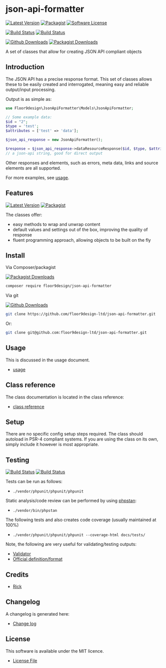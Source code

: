 # json-api-formatter

[![Latest Version](https://img.shields.io/github/v/release/floor9design-ltd/json-api-formatter?include_prereleases&style=plastic)](https://github.com/floor9design-ltd/json-api-formatter/releases)
[![Packagist](https://img.shields.io/packagist/v/floor9design/json-api-formatter?style=plastic)](https://packagist.org/packages/floor9design/json-api-formatter)
[![Software License](https://img.shields.io/badge/license-MIT-brightgreen.svg?style=plastic)](LICENCE.md)

[![Build Status](https://img.shields.io/travis/floor9design-ltd/json-api-formatter?style=plastic)](https://travis-ci.com/github/floor9design-ltd/json-api-formatter)
[![Build Status](https://img.shields.io/codecov/c/github/floor9design-ltd/json-api-formatter?style=plastic)](https://codecov.io/gh/floor9design-ltd/json-api-formatter)

[![Github Downloads](https://img.shields.io/github/downloads/floor9design-ltd/json-api-formatter/total?style=plastic)](https://github.com/floor9design-ltd/json-api-formatter)
[![Packagist Downloads](https://img.shields.io/packagist/dt/floor9design/json-api-formatter?style=plastic)](https://packagist.org/packages/floor9design/json-api-formatter)


A set of classes that allow for creating JSON API compliant objects

## Introduction

The JSON API has a precise response format. This set of classes allows these to be easily created and interrogated,
meaning easy and reliable output/input processing.

Output is as simple as:

```php
use Floor9design\JsonApiFormatter\Models\JsonApiFormatter;

// Some example data:
$id = "2"; 
$type = 'test';
$attributes = ['test' => 'data'];

$json_api_response = new JsonApiFormatter();

$response = $json_api_response->dataResourceResponse($id, $type, $attributes); 
// a json-api string, good for direct output 
```

Other responses and elements, such as errors, meta data, links and source elements are all supported. 

For more examples, see [usage](docs/project/usage.md).

## Features

[![Latest Version](https://img.shields.io/github/v/release/floor9design-ltd/json-api-formatter?include_prereleases&style=plastic)](https://github.com/floor9design-ltd/json-api-formatter/releases)
[![Packagist](https://img.shields.io/packagist/v/floor9design/json-api-formatter?style=plastic)](https://packagist.org/packages/floor9design/json-api-formatter)

The classes offer:

* easy methods to wrap and unwrap content
* default values and settings out of the box, improving the quality of response
* fluent programming approach, allowing objects to be built on the fly

## Install

Via Composer/packagist

[![Packagist Downloads](https://img.shields.io/packagist/dt/floor9design/json-api-formatter?style=plastic)](https://packagist.org/packages/floor9design/json-api-formatter)

``` bash
composer require floor9design/json-api-formatter
```

Via git

[![Github Downloads](https://img.shields.io/github/downloads/floor9design-ltd/json-api-formatter/total?style=plastic)](https://github.com/floor9design-ltd/json-api-formatter)

``` bash
git clone https://github.com/floor9design-ltd/json-api-formatter.git
```
Or: 
``` bash
git clone git@github.com:floor9design-ltd/json-api-formatter.git
```

## Usage

This is discussed in the usage document.
* [usage](docs/project/usage.md)

## Class reference

The class documentation is located in the class reference:

* [class reference](docs/project/class_rererence.md)

## Setup

There are no specific config setup steps required. 
The class should autoload in PSR-4 compliant systems. If you are using the class on its own, simply include it 
however is most appropriate.

## Testing

[![Build Status](https://img.shields.io/travis/com/floor9design-ltd/json-api-formatter?style=plastic)](https://travis-ci.com/github/floor9design-ltd/json-api-formatter)
[![Build Status](https://img.shields.io/codecov/c/github/floor9design-ltd/json-api-formatter?style=plastic)](https://codecov.io/gh/floor9design-ltd/json-api-formatter)

Tests can be run as follows:

* `./vendor/phpunit/phpunit/phpunit`

Static analysis/code review can be performed by using [phpstan](https://phpstan.org/):

* `./vendor/bin/phpstan`

The following tests and also creates code coverage (usually maintained at 100%)

* `./vendor/phpunit/phpunit/phpunit --coverage-html docs/tests/`

Note, the following are very useful for validating/testing outputs:

* [Validator](https://www.jsonschemavalidator.net/)
* [Official definition/format](https://jsonapi.org/format/)

## Credits

- [Rick](https://github.com/elb98rm)

## Changelog

A changelog is generated here:

* [Change log](CHANGELOG.md)

## License

This software is available under the MIT licence. 

* [License File](LICENCE.md)

